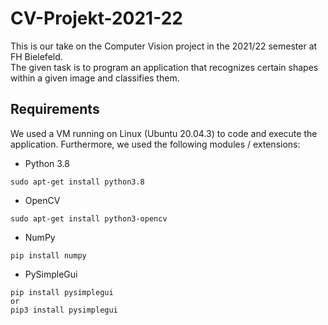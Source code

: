 # CV-Projekt-2021-22
This is our take on the Computer Vision project in the 2021/22 semester at FH Bielefeld.<br>
The given task is to program an application that recognizes certain shapes within a given image and classifies them.


## Requirements
We used a VM running on Linux (Ubuntu 20.04.3) to code and execute the application. 
Furthermore, we used the following modules / extensions:
- Python 3.8
```linux
sudo apt-get install python3.8
```
- OpenCV
```
sudo apt-get install python3-opencv
```
- NumPy
```
pip install numpy
```
- PySimpleGui
```
pip install pysimplegui
or
pip3 install pysimplegui
```
